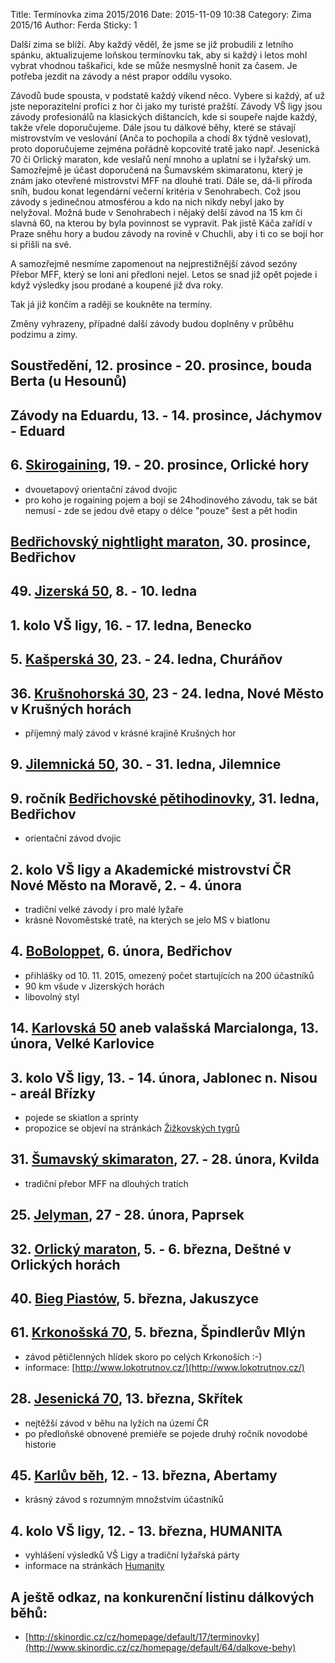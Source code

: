 Title: Termínovka zima 2015/2016
Date: 2015-11-09 10:38
Category: Zima 2015/16
Author: Ferda
Sticky: 1

Další zima se blíží. Aby každý věděl, že jsme se již probudili z letního spánku, aktualizujeme loňskou termínovku tak, aby si každý i letos mohl vybrat vhodnou taškařici, kde se může nesmyslně honit za časem. Je potřeba jezdit na závody a nést prapor oddílu vysoko.

Závodů bude spousta, v podstatě každý víkend něco. Vybere si každý, ať už jste neporazitelní profíci z hor či jako my turisté pražští. Závody VŠ ligy jsou závody profesionálů na klasických dištancích, kde si soupeře najde každý, takže vřele doporučujeme. Dále jsou tu dálkové běhy, které se stávají mistrovstvím ve veslování (Anča to pochopila a chodí 8x týdně veslovat), proto doporučujeme zejména pořádně kopcovité tratě jako např. Jesenická 70 či Orlický maraton, kde veslařů není mnoho a uplatní se i lyžařský um. Samozřejmě je účast doporučená na Šumavském skimaratonu, který je znám jako otevřené mistrovství MFF na dlouhé trati. Dále se, dá-li příroda sníh, budou konat legendární večerní kritéria v Senohrabech. Což jsou závody s jedinečnou atmosférou a kdo na nich nikdy nebyl jako by nelyžoval. Možná bude v Senohrabech i nějaký delší závod na 15 km či slavná 60, na kterou by byla povinnost se vypravit. Pak jistě Káča zařídí v Praze sněhu hory a budou závody na rovině v Chuchli, aby i ti co se bojí hor si přišli na své.

A samozřejmě nesmíme zapomenout na nejprestižnější závod sezóny Přebor MFF, který se loni ani předloni nejel. Letos se snad již opět pojede i když výsledky jsou prodané a koupené již dva roky.

Tak já již končím a raději se koukněte na termíny.

Změny vyhrazeny, případné další závody budou doplněny v průběhu podzimu a zimy.

Soustředění, 12. prosince - 20. prosince, bouda Berta (u Hesounů)
-----------------------------------------------------------------

Závody na Eduardu, 13. - 14. prosince, Jáchymov - Eduard
--------------------------------------------------------

6\. [Skirogaining](http://skirogaining.krk-litvinov.cz/2015-prosinec/cs/rozpis_06_2015_cihalka), 19. - 20. prosince, Orlické hory
---------------------------------------------------------------------------------------------------------------------------------

- dvouetapový orientační závod dvojic
- pro koho je rogaining pojem a bojí se 24hodinového závodu, tak se bát nemusí - zde se jedou dvě etapy o délce "pouze" šest a pět hodin

[Bedřichovský nightlight maraton](http://www.ski-tour.cz/cs/zavody/nightlightmaraton), 30. prosince, Bedřichov
--------------------------------------------------------------------------------------------------------------

49\. [Jizerská 50](http://www.jiz50.cz), 8. - 10. ledna
-------------------------------------------------------

1\. kolo VŠ ligy, 16. - 17. ledna, Benecko
------------------------------------------

5\. [Kašperská 30](http://www.kasperska30.cz/), 23. - 24. ledna, Churáňov
-------------------------------------------------------------------------

36\. [Krušnohorská 30](http://k30.cz/), 23 - 24. ledna, Nové Město v Krušných horách
------------------------------------------------------------------------------------

- příjemný malý závod v krásné krajině Krušných hor

9\. [Jilemnická 50](http://www.stopaprozivot.cz/zav/jilemnicka50), 30. - 31. ledna, Jilemnice
---------------------------------------------------------------------------------------------

9\. ročník [Bedřichovské pětihodinovky](http://www.b5h.cz/), 31. ledna, Bedřichov
---------------------------------------------------------------------------------

- orientační závod dvojic

2\. kolo VŠ ligy a Akademické mistrovství ČR Nové Město na Moravě, 2. - 4. února
--------------------------------------------------------------------------------

- tradiční velké závody i pro malé lyžaře
- krásné Novoměstské tratě, na kterých se jelo MS v biatlonu

4\. [BoBoloppet](http://www.boboloppet.com/boboloppet/), 6. února, Bedřichov
----------------------------------------------------------------------------

- přihlášky od 10. 11. 2015, omezený počet startujících na 200 účastníků
- 90 km všude v Jizerských horách
- libovolný styl

14\. [Karlovská 50](http://www.ski-tour.cz/cs/zavody/karlovska50) aneb valašská Marcialonga, 13. února, Velké Karlovice
-----------------------------------------------------------------------------------------------------------------------

3\. kolo VŠ ligy, 13. - 14. února, Jablonec n. Nisou - areál Břízky
-------------------------------------------------------------------

- pojede se skiatlon a sprinty
- propozice se objeví na stránkách [Žižkovských tygrů](http://www.tygriskiatlon.cz/)

31\. [Šumavský skimaraton](http://www.stopaprozivot.cz/zav/sumavskyskimaraton), 27. - 28. února, Kvilda
-------------------------------------------------------------------------------------------------------

- tradiční přebor MFF na dlouhých tratích

25\. [Jelyman](http://www.ski-tour.cz/cs/zavody/jelyman), 27 - 28. února, Paprsek
---------------------------------------------------------------------------------

32\. [Orlický maraton](http://www.orlickymaraton.cz/), 5. - 6. března, Deštné v Orlických horách
------------------------------------------------------------------------------------------------

40\. [Bieg Piastów](http://www.bieg-piastow.pl/), 5. března, Jakuszyce
----------------------------------------------------------------------

61\. [Krkonošská 70](http://www.stopaprozivot.cz/zav/krkonoska70), 5. března, Špindlerův Mlýn
---------------------------------------------------------------------------------------------

- závod pětičlenných hlídek skoro po celých Krkonoších :-)
- informace: [http://www.lokotrutnov.cz/](http://www.lokotrutnov.cz/)

28\. [Jesenická 70](http://www.jesenicka70.cz/cz/), 13. března, Skřítek
-----------------------------------------------------------------------

- nejtěžší závod v běhu na lyžích na území ČR
- po předloňské obnovené premiéře se pojede druhý ročník novodobé historie

45\. [Karlův běh](http://www.stopaprozivot.cz/zav/karluvbeh), 12. - 13. března, Abertamy
----------------------------------------------------------------------------------------

- krásný závod s rozumným množstvím účastníků

4\. kolo VŠ ligy, 12. - 13. března, HUMANITA
--------------------------------------------

- vyhlášení výsledků VŠ Ligy a tradiční lyžařská párty
- informace na stránkách [Humanity](http://memorial.vskhumanita.cz/)

A ještě odkaz, na konkurenční listinu dálkových běhů:
-----------------------------------------------------

- [http://skinordic.cz/cz/homepage/default/17/terminovky](http://www.skinordic.cz/cz/homepage/default/64/dalkove-behy)
